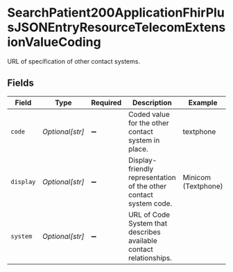 # SearchPatient200ApplicationFhirPlusJSONEntryResourceTelecomExtensionValueCoding

URL of specification of other contact systems.


## Fields

| Field                                                              | Type                                                               | Required                                                           | Description                                                        | Example                                                            |
| ------------------------------------------------------------------ | ------------------------------------------------------------------ | ------------------------------------------------------------------ | ------------------------------------------------------------------ | ------------------------------------------------------------------ |
| `code`                                                             | *Optional[str]*                                                    | :heavy_minus_sign:                                                 | Coded value for the other contact system in place.                 | textphone                                                          |
| `display`                                                          | *Optional[str]*                                                    | :heavy_minus_sign:                                                 | Display-friendly representation of the other contact system code.  | Minicom (Textphone)                                                |
| `system`                                                           | *Optional[str]*                                                    | :heavy_minus_sign:                                                 | URL of Code System that describes available contact relationships. |                                                                    |